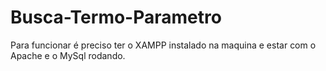 # Busca-Termo-Parametro
Para funcionar é preciso ter o XAMPP instalado na maquina e estar com o Apache e o MySql rodando.

